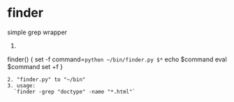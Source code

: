# finder
simple grep wrapper

1. ```

finder() {
  set -f 
  command=`python ~/bin/finder.py $*`
  echo $command
  eval $command
  set +f 
}
``` to .bashrc
2. "finder.py" to "~/bin"
3. usage: 
  `finder -grep "doctype" -name "*.html"`
